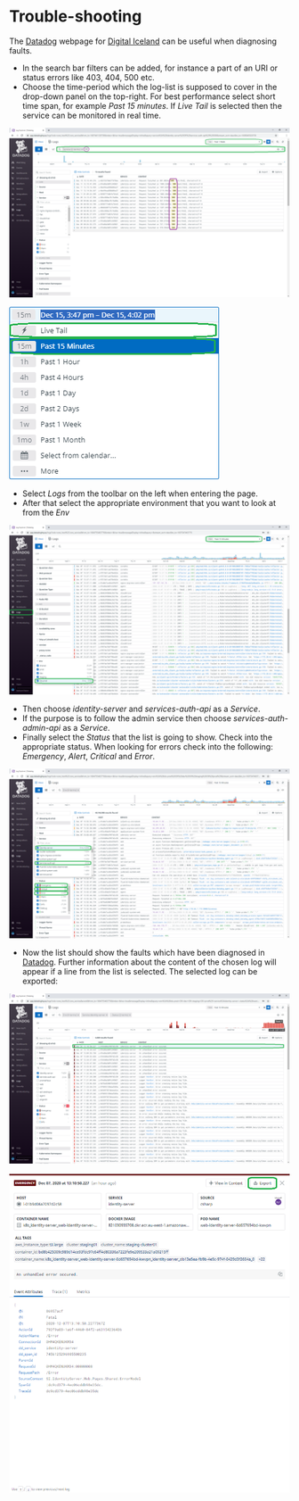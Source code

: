 # **Trouble-shooting**

The [Datadog](https://app.datadoghq.eu/) webpage for [Digital Iceland](https://island.is/) can be useful when diagnosing faults.

- In the search bar filters can be added, for instance a part of an URI or status errors like 403, 404, 500 etc.
- Choose the time-period which the log-list is supposed to cover in the drop-down panel on the top-right. For best performance select short time span, for example _Past 15 minutes_. If _Live Tail_ is selected then the service can be monitored in real time.

![trouble-shooting/untitled.png](trouble-shooting/untitled.png)

![trouble-shooting/untitled-1.png](trouble-shooting/untitled-1.png)

- Select _Logs_ from the toolbar on the left when entering the page.
- After that select the appropriate environment that you want to look at from the _Env_

![trouble-shooting/untitled-2.png](trouble-shooting/untitled-2.png)

- Then choose _identity-server_ and _services-auth-api_ as a _Service_.
- If the purpose is to follow the admin service then choose _services-auth-admin-api_ as a _Service_.
- Finally select the _Status_ that the list is going to show. Check into the appropriate status. When looking for errors check into the following: _Emergency_, _Alert_, _Critical_ and _Error_.

![trouble-shooting/untitled-3.png](trouble-shooting/untitled-3.png)

- Now the list should show the faults which have been diagnosed in [Datadog](https://app.datadoghq.eu/). Further information about the content of the chosen log will appear if a line from the list is selected. The selected log can be exported:

![trouble-shooting/untitled-4.png](trouble-shooting/untitled-4.png)

![trouble-shooting/untitled-5.png](trouble-shooting/untitled-5.png)
